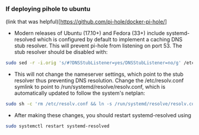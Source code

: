 ### If deploying pihole to ubuntu
(link that was helpful)[https://github.com/pi-hole/docker-pi-hole/]
* Modern releases of Ubuntu (17.10+) and Fedora (33+) include systemd-resolved which is configured by default to implement a caching DNS stub resolver. This will prevent pi-hole from listening on port 53. The stub resolver should be disabled with: 
```bash
sudo sed -r -i.orig 's/#?DNSStubListener=yes/DNSStubListener=no/g' /etc/systemd/resolved.conf
```
* This will not change the nameserver settings, which point to the stub resolver thus preventing DNS resolution. Change the /etc/resolv.conf symlink to point to /run/systemd/resolve/resolv.conf, which is automatically updated to follow the system's netplan: 
```bash
sudo sh -c 'rm /etc/resolv.conf && ln -s /run/systemd/resolve/resolv.conf /etc/resolv.conf'
```
* After making these changes, you should restart systemd-resolved using 
```bash
sudo systemctl restart systemd-resolved
```